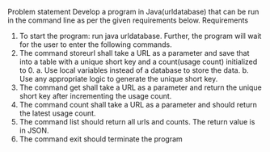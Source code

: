 Problem statement 
Develop a program in Java(urldatabase) that can be run in the command line as per the given requirements below. 
Requirements 
1. To start the program: run java urldatabase. Further, the program will wait for the user to enter the following commands.
2. The command storeurl shall take a URL as a parameter and save that into a table with a unique short key and a count(usage count) initialized to 0.
       a. Use local variables instead of a database to store the data.
       b. Use any appropriate logic to generate the unique short key.
2. The command get shall take a URL as a parameter and return the unique short key after incrementing the usage count.
3. The command count shall take a URL as a parameter and should return the latest usage count.
4. The command list should return all urls and counts. The return value is in JSON.
5. The command exit should terminate the program
